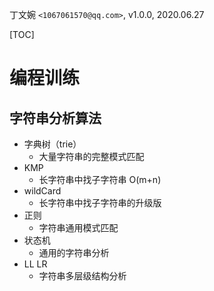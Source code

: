 丁文婉 `<1067061570@qq.com>`, v1.0.0,  2020.06.27

[TOC]

# 编程训练

## 字符串分析算法
- 字典树（trie）
    - 大量字符串的完整模式匹配
- KMP
    - 长字符串中找子字符串 O(m+n)
- wildCard
    - 长字符串中找子字符串的升级版
- 正则
    - 字符串通用模式匹配
- 状态机
    - 通用的字符串分析
- LL LR
    - 字符串多层级结构分析


